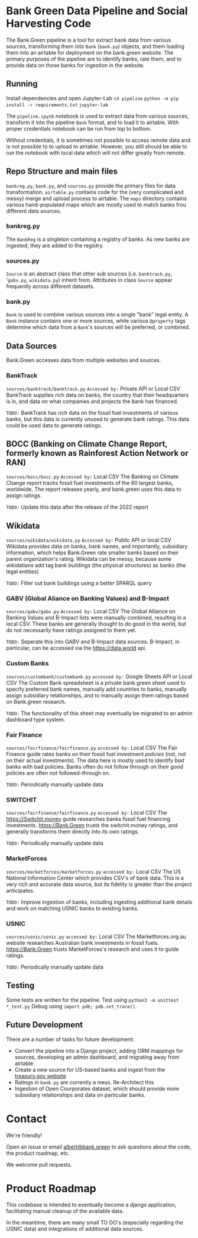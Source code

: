 # Bank Green Data Pipeline and Social Harvesting Code

The Bank.Green pipeline is a tool for extract bank data from various sources, transforming them into `Bank` (`bank.py`) objects, and them loading them into an airtable for deployment on the bank.green website. The primary purposes of the pipeline are to identify banks, rate them, and to provide data on those banks for ingestion in the website.

## Running

Install dependencies and open Jupyter-Lab
`cd pipeline`
`python -m pip install -r requirements.txt`
`jupyter-lab`

The `pipeline.ipynb` notebook is used to extract data from various sources, transform it into the pipeline `Bank` format, and to load it to airtable. With proper credentials notebook can be run from top to bottom.

Without credentials, it is sometimes not possible to access remote data and is not possible to to upload to airtable. However, you still should be able to run the notebook with local data which will not differ greatly from remote.


## Repo Structure and main files
`bankreg.py`, `bank.py`, and `sources.py` provide the primary files for data transformation. `airtable.py` contains code for the (very complicated and messy) merge and upload process to airtable. The `maps` directory contains various hand-populated maps which are mostly used to match banks frou different data sources.

### bankreg.py
The `BankReg` is a singleton containing a registry of banks. As new banks are ingested, they are added to the registry.

### sources.py
`Source` is an abstract class that other sub sources (i.e. `banktrack.py`, '`gabv.py`, `wikidata.py`) inherit from. Attributes in class `Source` appear frequently across different datasets.

### bank.py
`Bank` is used to combine various sources into a single "bank" legal entity. A `Bank` instance contains one or more sources, while various `@property` tags determine which data from a `Bank`'s sources will be preferred, or combined.


## Data Sources
Bank.Green accesses data from multiple websites and sources. 

### BankTrack
`sources/banktrack/banktrack.py`
`Accessed by:` Private API or Local CSV
BankTrack supplies rich data on banks, the country that their headquarters is in, and data on what companies and projects the bank has financed.

`TODO:` BankTrack has rich data on the fossil fuel investments of various banks, but this data is currently unused to generate bank ratings. This data could be used data to generate ratings.

## BOCC (Banking on Climate Change Report, formerly known as Rainforest Action Network or RAN)
`sources/bocc/bocc.py`
`Accessed by:` Local CSV
The Banking on Climate Change report tracks fossil fuel investments of the 60 largest banks, worldwide. The report releases yearly, and bank.green uses this data to assign ratings.

`TODO:` Update this data after the release of the 2022 report

## Wikidata
`sources/wikidata/wikidata.py`
`Accessed by:` Public API or local CSV
Wikidata provides data on banks, bank names, and importantly, subsidiary information, which helps Bank.Green rate smaller banks based on their parent organization's rating. Wikidata can be messy, because some wikidatians add tag bank buildings (the physical structures) as banks (the legal entities)

`TODO:` Filter out bank buildings using a better SPARQL query


### GABV (Global Aliance on Banking Values) and B-Impact
`sources/gabv/gabv.py`
`Accessed by:` Local CSV
The Global Alliance on Banking Values and B-Impact lists were manually combined, resulting in a local CSV. These banks are generally thought to do good in the world, but do not necessarily have ratings assigned to them yet.

`TODO:` Seperate this into GABV and B-Impact data sources. B-Impact, in particular, can be accessed via the https://data.world api.


### Custom Banks
`sources/custombank/custombank.py`
`accessed by:` Google Sheets API or Local CSV
The Custom Bank spreadsheet is a private bank.green sheet used to specify preferred bank names, manually add countries to banks, manually assign subsidiary relationships, and to manually assign them ratings based on Bank.green research.

`TODO:` The functionality of this sheet may eventually be migrated to an admin dashboard type system.

### Fair Finance
`sources/fairfinance/fairfinance.py`
`accessed by:` Local CSV
The Fair Finance guide rates banks on their fossil fuel investment _policies_ (not, not on their actual investments). The data here is mostly used to identify _bad_ banks with bad policies. Banks often do not follow through on their _good_ policies are often not followed-through on.

`TODO:` Periodically manually update data

### SWITCHIT
`sources/fairfinance/fairfinance.py`
`accessed by:` Local CSV
The https://Switchit.money guide researches banks fossil fuel financing investments. https://Bank.Green trusts the switchit.money ratings, and generally transforms them directly into its own ratings.

`TODO:` Periodically manually update data

### MarketForces
`sources/marketforces/marketforces.py`
`accessed by:` Local CSV
The US National Information Center which provides CSV's of bank data. This is a very rich and accurate data source, but its fidelity is greater than the project anticipates.

`TODO:` Improve ingestion of banks, including ingesting additional bank details and work on matching USNIC banks to existing banks.


### USNIC
`sources/usnic/usnic.py`
`accessed by:` Local CSV
The Marketforces.org.au website researches Australian bank investments in fossil fuels. https://Bank.Green trusts MarketForces's research and uses it to guide ratings.

`TODO:` Periodically manually update data

## Testing
Some tests are written for the pipeline. Test using `python3 -m unittest *_test.py` Debug using `import pdb; pdb.set_trace()`.

## Future Development
There are a number of tasks for future development:
- Convert the pipeline into a Django project, adding ORM mappings for sources, developing an admin dashboard, and migrating away from airtable
- Create a new source for US-based banks and ingest from the [treasury.gov website](https://www.occ.treas.gov/topics/charters-and-licensing/financial-institution-lists/index-financial-institution-lists.html)
- Ratings in `bank.py` are currently a mess. Re-Architect this
- Ingestion of Open Courporates dataset, which should provide more subsidiary relationships and data on particular banks.


# Contact

We're friendly!

Open an issue or email albert@bank.green to ask questions about the code, the product roadmap, etc.

We welcome pull requests.

# Product Roadmap

This codebase is intended to eventually become a django application, facilitating manual cleanup of the available data.

In the meantime, there are many small TO DO's (especially regarding the USNIC data) and integrations of additional data sources.
